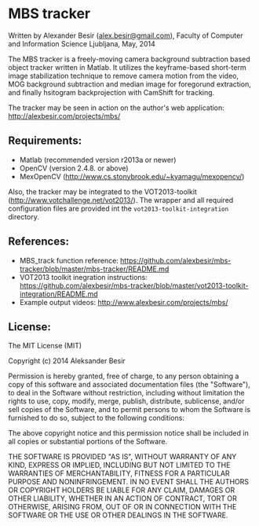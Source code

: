 MBS tracker
===========

Written by Alexander Besir (alex.besir@gmail.com), Faculty of Computer and Information Science Ljubljana, May, 2014

The MBS tracker is a freely-moving camera background subtraction based
object tracker written in Matlab. It utilizes the keyframe-based short-term
image stabilization technique to remove camera motion from the video,
MOG background subtraction and median image for foregorund extraction, and finally
hsitogram backprojection with CamShift for tracking.

The tracker may be seen in action on the author's web application:
http://alexbesir.com/projects/mbs/

Requirements:
-------------

- Matlab (recommended version r2013a or newer)
- OpenCV (version 2.4.8. or above)
- MexOpenCV (http://www.cs.stonybrook.edu/~kyamagu/mexopencv/)

Also, the tracker may be integrated to the VOT2013-toolkit
(http://www.votchallenge.net/vot2013/). The wrapper and all required
configuration files are provided int the `vot2013-toolkit-integration`
directory.

References:
-----------

- MBS_track function reference: https://github.com/alexbesir/mbs-tracker/blob/master/mbs-tracker/README.md
- VOT2013 toolkit inegration instructions: https://github.com/alexbesir/mbs-tracker/blob/master/vot2013-toolkit-integration/README.md
- Example output videos: http://www.alexbesir.com/projects/mbs/

License:
--------

The MIT License (MIT)

Copyright (c) 2014 Aleksander Besir

Permission is hereby granted, free of charge, to any person obtaining a copy
of this software and associated documentation files (the "Software"), to deal
in the Software without restriction, including without limitation the rights
to use, copy, modify, merge, publish, distribute, sublicense, and/or sell
copies of the Software, and to permit persons to whom the Software is
furnished to do so, subject to the following conditions:

The above copyright notice and this permission notice shall be included in all
copies or substantial portions of the Software.

THE SOFTWARE IS PROVIDED "AS IS", WITHOUT WARRANTY OF ANY KIND, EXPRESS OR
IMPLIED, INCLUDING BUT NOT LIMITED TO THE WARRANTIES OF MERCHANTABILITY,
FITNESS FOR A PARTICULAR PURPOSE AND NONINFRINGEMENT. IN NO EVENT SHALL THE
AUTHORS OR COPYRIGHT HOLDERS BE LIABLE FOR ANY CLAIM, DAMAGES OR OTHER
LIABILITY, WHETHER IN AN ACTION OF CONTRACT, TORT OR OTHERWISE, ARISING FROM,
OUT OF OR IN CONNECTION WITH THE SOFTWARE OR THE USE OR OTHER DEALINGS IN THE
SOFTWARE.
